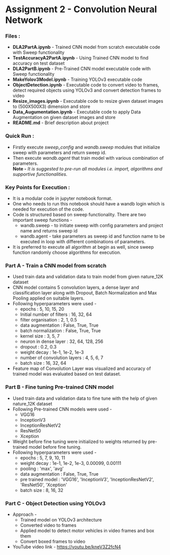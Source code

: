 # Assignment 2 - Convolution Neural Network

### Files :
* **DLA2PartA.ipynb** - Trained CNN model from scratch executable code with Sweep functionality
* **TestAccuracyA2PartA.ipynb** - Using Trained CNN model to find accuracy on test dataset
* **DLA2PartB.ipynb** - Pre-Trained CNN model executable code with Sweep functionality
* **MakeYolov3Model.ipynb** - Training YOLOv3 executable code
* **ObjectDetection.ipynb** - Executable code to convert video to frames, detect required objects using YOLOv3 and convert detection frames to video
* **Resize_images.ipynb** - Executable code to resize given dataset images to (500X500X3) dimension and store
* **Data_Augumentation.ipynb** - Executable code to apply Data Augmentation on given dataset images and store
* **README.md** - Brief description about project

### Quick Run :
* Firstly execute *sweep_config* and *wandb.sweep* modules that initialize sweep with parameters and return sweep id.
* Then execute *wandb.agent* that train model with various combination of parameters.<br/>
**Note -** *It is suggested to pre-run all modules i.e. import, algorithms and supportive functionalities.*

### Key Points for Execution :
* It is a modular code in jupyter notebook format.
* One who needs to run this notebook should have a wandb login which is needed for execution of the code.
* Code is structured based on sweep functionality. There are two important sweep functions -
  * wandb.sweep - to initiate sweep with config parameters and project name and returns sweep id
  * wandb.agent - take parameters as sweep id and function name to be executed in loop with different combinations of parameters.
* It is preferred to execute all algorithm at begin as well, since sweep function randomly choose algorithms for execution.

### Part A - Train a CNN model from scratch
* Used train data and validation data to train model from given nature_12K dataset
* CNN model contains 5 convolution layers, a dense layer and classification layer along with Dropout, Batch Normalization and Max Pooling applied on suitable layers.
* Following hyperparameters were used -
  * epochs : 5, 10, 15, 20
  * Initial number of filters : 16, 32, 64
  * filter organisation : 2, 1, 0.5
  * data augmentation : False, True, True
  * batch normalization : False, True, True
  * kernel size : 3, 5, 7
  * neuron in dense layer : 32, 64, 128, 256
  * dropout : 0.2, 0.3
  * weight decay : 1e-1, 1e-2, 1e-3
  * number of convolution layers : 4, 5, 6, 7
  * batch size : 16, 32, 64
* Feature map of Convolution Layer was visualized and accuracy of trained model was evaluated based on test dataset.

### Part B - Fine tuning Pre-trained CNN model
* Used train data and validation data to fine tune with the help of given nature_12K dataset
* Following Pre-trained CNN models were used -
  * VGG16
  * InceptionV3
  * InceptionResNetV2
  * ResNet50
  * Xception
* Weight before fine tuning were initialized to weights returned by pre-trained model before fine tuning.
* Following hyperparameters were used -
  * epochs : 5, 7, 9, 10, 11
  * weight decay : 1e-1, 1e-2, 1e-3, 0.00099, 0.00111
  * pooling : 'max', 'avg'
  * data augmentation : False, True, True
  * pre trained model : 'VGG16', 'InceptionV3', 'InceptionResNetV2', 'ResNet50', 'Xception'
  * batch size : 8, 16, 32

### Part C - Object Detection using YOLOv3
* Approach -
  * Trained model on YOLOv3 architecture
  * Converted video to frames
  * Applied model to detect motor vehicles in video frames and box them
  * Convert boxed frames to video
* YouTube video link - https://youtu.be/kneV3Z2fcN4
